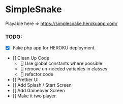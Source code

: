 # SimpleSnake

Playable here => https://simplesnake.herokuapp.com/

### TODO:
- [X] Fake php app for HEROKU deployment.
- [] Clean Up Code
    * [] Use global constants where possible
    * [] remove un-needed variables in classes
    * [] refactor code
- [] Prettier UI
- [] Add Splash / Start Screen
- [] Add Gameover Screen
- [] Make it two player.